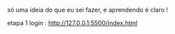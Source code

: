 só uma ideia do que eu sei fazer, e aprendendo é claro !

etapa 1 login : http://127.0.0.1:5500/index.html
